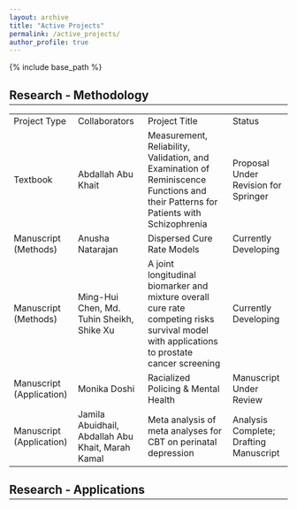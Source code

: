 ```yaml
---
layout: archive
title: "Active Projects"
permalink: /active_projects/
author_profile: true
---
```


{% include base_path %}

<h2 style="margin-bottom: 0.2em;">Research - Methodology</h2>
<!-- <small style="display: block; margin-top: 0; margin-bottom: 0.2em;"><em>*Current intern/student at the time of work</em></small> -->
<hr style="margin-top: 0.2em;" />

<table>
 <tr>
  <td>Project Type</td>
  <td>Collaborators</td>
  <td>Project Title</td>
  <td>Status</td>
 </tr>
 <tr>
  <td>Textbook</td>
  <td>Abdallah Abu Khait</td>
  <td>Measurement, Reliability, Validation, and Examination of Reminiscence Functions and their Patterns for Patients with Schizophrenia</td>
  <td>Proposal Under Revision for Springer</td>
 </tr>
 <tr>
  <td>Manuscript (Methods)</td>
  <td>Anusha Natarajan</td>
  <td>Dispersed Cure Rate Models</td>
  <td>Currently Developing</td>
 </tr>
 <tr>
  <td>Manuscript (Methods)</td>
  <td>Ming-Hui Chen, Md. Tuhin Sheikh, Shike Xu</td>
  <td>A joint longitudinal biomarker and mixture overall cure rate competing risks survival model with applications to prostate cancer screening</td>
  <td>Currently Developing</td>
 </tr>
 <tr>
  <td>Manuscript (Application)</td>
  <td>Monika Doshi</td>
  <td>Racialized Policing & Mental Health</td>
  <td>Manuscript Under Review</td>
 </tr>
 <tr>
  <td>Manuscript (Application)</td>
  <td>Jamila Abuidhail, Abdallah Abu Khait, Marah Kamal</td>
  <td>Meta analysis of meta analyses for CBT on perinatal depression</td>
  <td>Analysis Complete; Drafting Manuscript</td>
 </tr>
 <!--
  <tr>
  <td>Summer 2018</td>
  <td style="padding-left: 2em;">Elementary Concepts of Statistics (<a href="https://statistics.uconn.edu/undergraduate/courses/course/STAT/1100Q/">STAT 1100Q</a>)</td>
 </tr> -->
</table>


<h2 style="margin-bottom: 0.2em;">Research - Applications</h2>
<!-- <small style="display: block; margin-top: 0; margin-bottom: 0.2em;"><em>**Completed statistical analyses for entire dissertation or thesis</em></small> -->
<hr style="margin-top: 0.2em;" />

<!--
Education
======
* Ph.D in Version Control Theory, GitHub University, 2018 (expected)
* M.S. in Jekyll, GitHub University, 2014
* B.S. in GitHub, GitHub University, 2012

Work experience
======
* Spring 2024: Academic Pages Collaborator
  * GitHub University
  * Duties includes: Updates and improvements to template
  * Supervisor: The Users

* Fall 2015: Research Assistant
  * GitHub University
  * Duties included: Merging pull requests
  * Supervisor: Professor Hub

* Summer 2015: Research Assistant
  * GitHub University
  * Duties included: Tagging issues
  * Supervisor: Professor Git
  
Skills
======
* Skill 1
* Skill 2
  * Sub-skill 2.1
  * Sub-skill 2.2
  * Sub-skill 2.3
* Skill 3

Publications
======
  <ul>{% for post in site.publications reversed %}
    {% include archive-single-cv.html %}
  {% endfor %}</ul>
  
Talks
======
  <ul>{% for post in site.talks reversed %}
    {% include archive-single-talk-cv.html  %}
  {% endfor %}</ul>
  
Teaching
======
  <ul>{% for post in site.teaching reversed %}
    {% include archive-single-cv.html %}
  {% endfor %}</ul>
  
Service and leadership
======
* Currently signed in to 43 different slack teams -->
